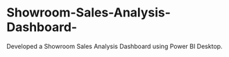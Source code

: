 # Showroom-Sales-Analysis-Dashboard-
Developed a Showroom Sales Analysis Dashboard using Power BI Desktop. 
